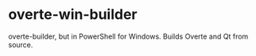 # overte-win-builder
overte-builder, but in PowerShell for Windows. Builds Overte and Qt from source.
